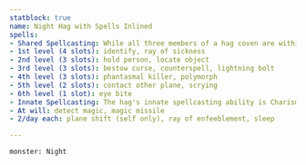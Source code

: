 ```yaml
---
statblock: true
name: Night Hag with Spells Inlined
spells:
- Shared Spellcasting: While all three members of a hag coven are within 30 feet of one another, they can each cast the following spells from the wizard's spell list but must share the spell slots among themselves. For casting these spells, each hag is a 12th-level spellcaster that uses Intelligence as her spellcasting ability. The spell save DC is 12+the hag's Intelligence modifier, and the spell attack bonus is 4+the hag's Intelligence modifier.
- 1st level (4 slots): identify, ray of sickness
- 2nd level (3 slots): hold person, locate object
- 3rd level (3 slots): bestow curse, counterspell, lightning bolt
- 4th level (3 slots): phantasmal killer, polymorph
- 5th level (2 slots): contact other plane, scrying
- 6th level (1 slot): eye bite
- Innate Spellcasting: The hag's innate spellcasting ability is Charisma (spell save DC 14, +6 to hit with spell attacks). She can innately cast the following spells, requiring no material components:
- At will: detect magic, magic missile
- 2/day each: plane shift (self only), ray of enfeeblement, sleep

---
```


```statblock
monster: Night
```

```dataviewjs
```
